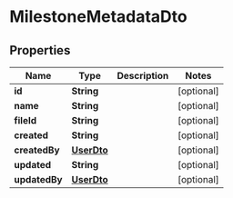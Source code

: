# MilestoneMetadataDto

## Properties
Name | Type | Description | Notes
------------ | ------------- | ------------- | -------------
**id** | **String** |  |  [optional]
**name** | **String** |  |  [optional]
**fileId** | **String** |  |  [optional]
**created** | **String** |  |  [optional]
**createdBy** | [**UserDto**](UserDto.md) |  |  [optional]
**updated** | **String** |  |  [optional]
**updatedBy** | [**UserDto**](UserDto.md) |  |  [optional]
